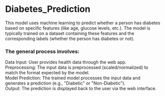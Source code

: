 <h1>Diabetes_Prediction</h1> 
<p>This model uses machine learning to predict whether a person has diabetes based on specific features (like age, glucose levels, etc.). The model is typically trained on a dataset containing these features and the corresponding labels (whether the person has diabetes or not).</p>
<h3></h3>
<p>

<h3>The general process involves:</h3>

Data Input: User provides health data through the web app.<br>
Preprocessing: The input data is preprocessed (scaled/normalized) to match the format expected by the model.<br>
Model Prediction: The trained model processes the input data and generates a prediction (e.g., "Diabetic" or "Non-Diabetic").<br>
Output: The prediction is displayed back to the user via the web interface.<br>

  
</p>
